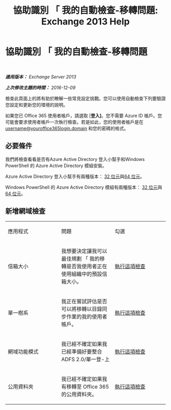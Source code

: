 ﻿---
title: '協助識別 「 我的自動檢查-移轉問題: Exchange 2013 Help'
TOCTitle: 協助識別 「 我的自動檢查-移轉問題
ms:assetid: c1cd235d-8e8b-44a8-862d-9d36dc3a44c3
ms:mtpsurl: https://technet.microsoft.com/zh-tw/library/Dn793980(v=EXCHG.150)
ms:contentKeyID: 62633019
ms.date: 05/21/2018
mtps_version: v=EXCHG.150
ms.translationtype: MT
---

# 協助識別 「 我的自動檢查-移轉問題

 

_**適用版本：** Exchange Server 2013_

_**上次修改主題的時間：** 2016-12-09_

檢查此頁面上的將有助於瞭解一些常見設定挑戰。您可以使用自動檢查下列要驗證您設定和更新您的環境的說明。

如果您已 Office 365 使用者帳戶，請選取 \[**登入\]**。您不需要 Azure ID 帳戶。您可能會要求使用者帳戶一次執行檢查。若是如此，您的使用者帳戶是在 username@youroffice365login.domain 和您的密碼的格式。

## 必要條件

我們將檢查看看是否有Azure Active Directory 登入小幫手和Windows PowerShell 的 Azure Active Directory 模組安裝。

Azure Active Directory 登入小幫手有兩種版本： [32 位元](https://go.microsoft.com/fwlink/?linkid=286261)與[64 位元](https://go.microsoft.com/fwlink/?linkid=286262)。

Windows PowerShell 的 Azure Active Directory 模組有兩種版本： [32 位元](https://go.microsoft.com/fwlink/?linkid=286258)與[64 位元](https://go.microsoft.com/fwlink/?linkid=286259)。

## 新增網域檢查


<table>
<colgroup>
<col style="width: 33%" />
<col style="width: 33%" />
<col style="width: 33%" />
</colgroup>
<tbody>
<tr class="odd">
<td><p>應用程式</p></td>
<td><p>問題</p></td>
<td><p>勾選</p></td>
</tr>
<tr class="even">
<td><p>信箱大小</p></td>
<td><p>我想要決定讓我可以最佳規劃 「 我的移轉是否我使用者正在使用組織中的預設信箱大小。</p></td>
<td><p><a href="https://go.microsoft.com/?linkid=9834877">執行這項檢查</a></p></td>
</tr>
<tr class="odd">
<td><p>單一樹系</p></td>
<td><p>我正在嘗試評估是否可以將移轉以目錄同步作業的我的使用者帳戶。</p></td>
<td><p><a href="https://go.microsoft.com/?linkid=9834875">執行這項檢查</a></p></td>
</tr>
<tr class="even">
<td><p>網域功能模式</p></td>
<td><p>我已經不確定如果我已經準備好要整合 ADFS 2.0/單一登-上</p></td>
<td><p><a href="https://go.microsoft.com/?linkid=9834876">執行這項檢查</a></p></td>
</tr>
<tr class="odd">
<td><p>公用資料夾</p></td>
<td><p>我已經不確定如果我有移轉至 Office 365 的公用資料夾。</p></td>
<td><p><a href="https://go.microsoft.com/?linkid=9834896">執行這項檢查</a></p></td>
</tr>
</tbody>
</table>

